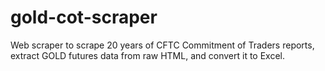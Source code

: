 # gold-cot-scraper
Web scraper to scrape 20 years of CFTC Commitment of Traders reports, extract GOLD futures data from raw HTML, and convert it to Excel.
